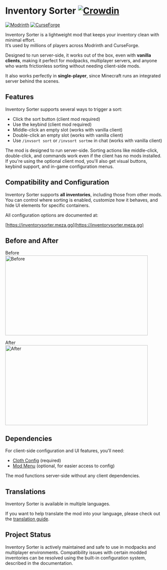 # Inventory Sorter [![Crowdin](https://badges.crowdin.net/inventory-sorter/localized.svg)](https://crowdin.com/project/inventory-sorter)


[![Modrinth](https://img.shields.io/modrinth/dt/inventory-sorting?logo=modrinth&label=Modrinth)](https://modrinth.com/mod/inventory-sorting)
[![CurseForge](https://img.shields.io/curseforge/dt/325471?logo=curseforge&label=CurseForge)](https://www.curseforge.com/minecraft/mc-mods/inventory-sorting)

Inventory Sorter is a lightweight mod that keeps your inventory clean with minimal effort.  
It’s used by millions of players across Modrinth and CurseForge.

Designed to run server-side, it works out of the box, even with **vanilla clients**, making it perfect 
for modpacks, multiplayer servers, and anyone who wants frictionless sorting without needing client-side mods.

It also works perfectly in **single-player**, since Minecraft runs an integrated server behind the scenes.

## Features

Inventory Sorter supports several ways to trigger a sort:

- Click the sort button (client mod required)
- Use the keybind (client mod required)
- Middle-click an empty slot (works with vanilla client)
- Double-click an empty slot (works with vanilla client)
- Use `/invsort sort` or `/invsort sortme` in chat (works with vanilla client)

The mod is designed to run server-side. 
Sorting actions like middle-click, double-click, and commands work even if the client has no mods installed. 
If you're using the optional client mod, you'll also get visual buttons, keybind support, and in-game configuration menus.

## Compatibility and Configuration

Inventory Sorter supports **all inventories**, including those from other mods. 
You can control where sorting is enabled, customize how it behaves, and hide UI elements for specific containers.

All configuration options are documented at:

[https://inventorysorter.meza.gg](https://inventorysorter.meza.gg)

## Before and After
Before  
<img src="https://raw.githubusercontent.com/KyrptonaughtMC/Inventory-Sorter/main/before.png" alt="Before" width="450" height="253" />

After  
<img src="https://raw.githubusercontent.com/KyrptonaughtMC/Inventory-Sorter/main/after.png" alt="After" width="450" height="253" />

## Dependencies

For client-side configuration and UI features, you’ll need:

- [Cloth Config](https://modrinth.com/mod/cloth-config) (required)
- [Mod Menu](https://modrinth.com/mod/modmenu) (optional, for easier access to config)

The mod functions server-side without any client dependencies.

## Translations

Inventory Sorter is available in multiple languages.

If you want to help translate the mod into your language, please check out the [translation guide](https://inventorysorter.meza.gg/translate).

## Project Status

Inventory Sorter is actively maintained and safe to use in modpacks and multiplayer environments.
Compatibility issues with certain modded inventories can be resolved using the built-in configuration system, 
described in the documentation.
